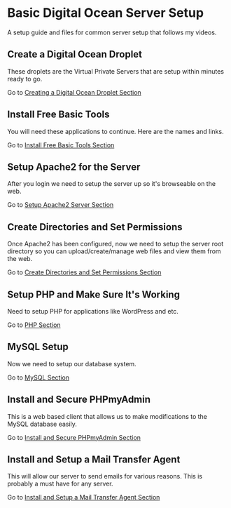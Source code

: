# Basic Digital Ocean Server Setup
A setup guide and files for common server setup that follows my videos.

## Create a Digital Ocean Droplet
These droplets are the Virtual Private Servers that are setup within minutes ready to go.

Go to [Creating a Digital Ocean Droplet Section](tutorials/1-createdroplet.md)

## Install Free Basic Tools
You will need these applications to continue. Here are the names and links.

Go to [Install Free Basic Tools Section](tutorials/2-basictools.md)

## Setup Apache2 for the Server
After you login we need to setup the server up so it's browseable on the web.

Go to [Setup Apache2 Server Section](tutorials/3-apachesetup.md)

## Create Directories and Set Permissions
Once Apache2 has been configured, now we need to setup the server root directory so you can upload/create/manage web files and view them from the web.

Go to [Create Directories and Set Permissions Section](tutorials/4-dirpermsetup.md)

## Setup PHP and Make Sure It's Working
Need to setup PHP for applications like WordPress and etc.

Go to [PHP Section](tutorials/5-php.md)

## MySQL Setup
Now we need to setup our database system.

Go to [MySQL Section](tutorials/6-mysql.md)

## Install and Secure PHPmyAdmin
This is a web based client that allows us to make modifications to the MySQL database easily.

Go to [Install and Secure PHPmyAdmin Section](tutorials/7-pma.md)

## Install and Setup a Mail Transfer Agent
This will allow our server to send emails for various reasons. This is probably a must have for any server.

Go to [Install and Setup a Mail Transfer Agent Section](tutorials/8-mta.md)
